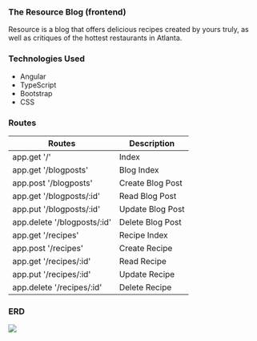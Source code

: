 ### The Resource Blog (frontend)
Resource is a blog that offers delicious recipes created by yours truly, as well as critiques of the hottest restaurants in Atlanta. 

### Technologies Used
- Angular
- TypeScript
- Bootstrap
- CSS

### Routes
| Routes      | Description |
| ----------- | ----------- |
| app.get '/'      | Index       |
| app.get '/blogposts'   | Blog Index        |
| app.post '/blogposts'   | Create Blog Post        |
| app.get '/blogposts/:id'      | Read Blog Post       |
| app.put '/blogposts/:id'      | Update Blog Post       |
| app.delete '/blogposts/:id'   | Delete Blog Post        |
| app.get '/recipes'   | Recipe Index        |
| app.post '/recipes'   | Create Recipe        |
| app.get '/recipes/:id'      | Read Recipe       |
| app.put '/recipes/:id'      | Update Recipe       |
| app.delete '/recipes/:id'   | Delete Recipe        |

### ERD
![](https://i.imgur.com/7mZ4G5o.png)
